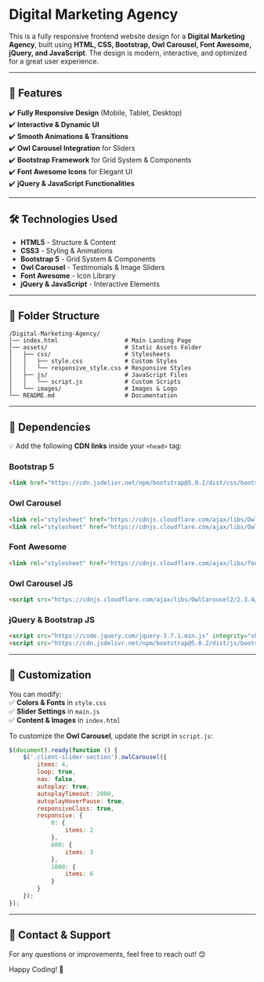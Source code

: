 # Digital Marketing Agency

This is a fully responsive frontend website design for a **Digital Marketing Agency**, built using **HTML, CSS, Bootstrap, Owl Carousel, Font Awesome, jQuery, and JavaScript**. The design is modern, interactive, and optimized for a great user experience.  

---

## 📌 Features  

✔️ **Fully Responsive Design** (Mobile, Tablet, Desktop)  
✔️ **Interactive & Dynamic UI**  
✔️ **Smooth Animations & Transitions**  
✔️ **Owl Carousel Integration** for Sliders  
✔️ **Bootstrap Framework** for Grid System & Components  
✔️ **Font Awesome Icons** for Elegant UI  
✔️ **jQuery & JavaScript Functionalities**  

---

## 🛠️ Technologies Used  

- **HTML5** - Structure & Content  
- **CSS3** - Styling & Animations  
- **Bootstrap 5** - Grid System & Components  
- **Owl Carousel** - Testimonials & Image Sliders  
- **Font Awesome** - Icon Library  
- **jQuery & JavaScript** - Interactive Elements  

---

## 📂 Folder Structure  

```
/Digital-Marketing-Agency/
│── index.html                   # Main Landing Page
│── assets/                      # Static Assets Folder
│   ├── css/                     # Stylesheets
│   │   ├── style.css            # Custom Styles
│   │   └── responsive_style.css # Responsive Styles
│   ├── js/                      # JavaScript Files
│   │   └── script.js            # Custom Scripts
│   └── images/                  # Images & Logo
└── README.md                    # Documentation
```

---

## 🔌 Dependencies  

💡 Add the following **CDN links** inside your `<head>` tag:  

### **Bootstrap 5**  
```html
<link href="https://cdn.jsdelivr.net/npm/bootstrap@5.0.2/dist/css/bootstrap.min.css" rel="stylesheet" integrity="sha384-EVSTQN3/azprG1Anm3QDgpJLIm9Nao0Yz1ztcQTwFspd3yD65VohhpuuCOmLASjC" crossorigin="anonymous">
```

### **Owl Carousel**  
```html
<link rel="stylesheet" href="https://cdnjs.cloudflare.com/ajax/libs/OwlCarousel2/2.3.4/assets/owl.carousel.min.css">
<link rel="stylesheet" href="https://cdnjs.cloudflare.com/ajax/libs/OwlCarousel2/2.3.4/assets/owl.theme.default.css">
```

### **Font Awesome**  
```html
<link rel="stylesheet" href="https://cdnjs.cloudflare.com/ajax/libs/font-awesome/6.7.2/css/all.min.css"> 
```

### **Owl Carousel JS**  
```html
<script src="https://cdnjs.cloudflare.com/ajax/libs/OwlCarousel2/2.3.4/owl.carousel.min.js"></script>
```

### **jQuery & Bootstrap JS**  
```html
<script src="https://code.jquery.com/jquery-3.7.1.min.js" integrity="sha256-/JqT3SQfawRcv/BIHPThkBvs0OEvtFFmqPF/lYI/Cxo=" crossorigin="anonymous"></script>
<script src="https://cdn.jsdelivr.net/npm/bootstrap@5.0.2/dist/js/bootstrap.bundle.min.js" integrity="sha384-MrcW6ZMFYlzcLA8Nl+NtUVF0sA7MsXsP1UyJoMp4YLEuNSfAP+JcXn/tWtIaxVXM" crossorigin="anonymous"></script>
```

---

## 🎯 Customization  

You can modify:  
✅ **Colors & Fonts** in `style.css`  
✅ **Slider Settings** in `main.js`  
✅ **Content & Images** in `index.html`  

To customize the **Owl Carousel**, update the script in `script.js`:  

```js
$(document).ready(function () {
    $('.client-slider-section').owlCarousel({
        items: 4,
        loop: true,
        nav: false,
        autoplay: true,
        autoplayTimeout: 2000,
        autoplayHoverPause: true,
        responsiveClass: true,
        responsive: {
            0: {
                items: 2
            },
            600: {
                items: 3
            },
            1000: {
                items: 6
            }
        }
    });
});
```

---

## 📧 Contact & Support  

For any questions or improvements, feel free to reach out! 😊  


Happy Coding! 🎉
